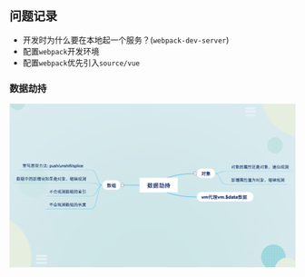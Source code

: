## 问题记录
* 开发时为什么要在本地起一个服务？(`webpack-dev-server`)
* 配置`webpack`开发环境
* 配置`webpack`优先引入`source/vue` 

### 数据劫持
![](https://raw.githubusercontent.com/wangkaiwd/drawing-bed/master/2020-6-4-9-23.png)
